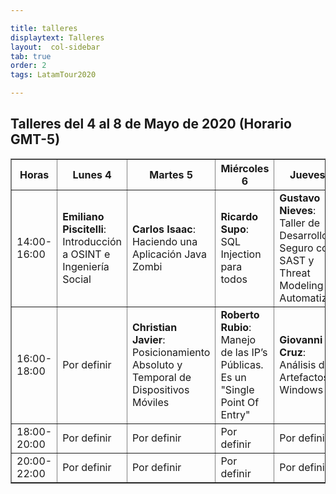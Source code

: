 ```yaml
---

title: talleres
displaytext: Talleres
layout:  col-sidebar
tab: true
order: 2
tags: LatamTour2020

---
```


## Talleres del 4 al 8 de Mayo de 2020 (Horario GMT-5)

<table width="100%" border="1" style="text-align:justify-all;">
  <tr>
    <th width="10%" >Horas</th>
    <th width="18%">Lunes 4</th>
    <th width="18%">Martes 5</th>
    <th width="18%">Miércoles 6</th>
    <th width="18%">Jueves 7</th>
    <th width="18%">Viernes 8</th>
  </tr>
  <tr>
    <td>14:00-16:00</td>
    <td><b>Emiliano Piscitelli</b>:<br>Introducción a OSINT e Ingeniería Social</td>
    <td><b>Carlos Isaac</b>:<br>Haciendo una Aplicación Java Zombi</td>
    <td><b>Ricardo Supo</b>:<br>SQL Injection para todos</td>
    <td><b>Gustavo Nieves</b>:<br>Taller de Desarrollo Seguro con SAST y Threat Modeling Automatizado</td>
    <td><b>Cris Lima</b>:<br>Docker, un laboratorio de pentesting</td>
  </tr>
    <tr>
    <td>16:00-18:00</td>
    <td>Por definir</td>
    <td><b>Christian Javier</b>:<br>Posicionamiento Absoluto y Temporal de Dispositivos Móviles</td>
    <td><b>Roberto Rubio</b>:<br>Manejo de las IP’s Públicas. Es un "Single Point Of Entry"</td>
    <td><b>Giovanni Cruz</b>:<br>Análisis de Artefactos en Windows</td>
    <td><b>Mauricio Urizar</b>:<br>Análisis Forense a Windows</td>
  </tr>
    <tr>
    <td>18:00-20:00</td>
    <td>Por definir</td>
    <td>Por definir</td>
    <td>Por definir</td>
    <td>Por definir</td>
    <td>Por definir<br></td>
  </tr>
  <tr>
    <td>20:00-22:00</td>
    <td>Por definir</td>
    <td>Por definir</td>
    <td>Por definir</td>
    <td>Por definir</td>
    <td>Por definir</td>
  </tr>
 </table>